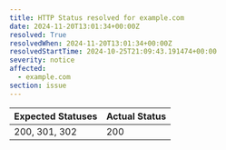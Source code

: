 ```yaml
---
title: HTTP Status resolved for example.com
date: 2024-11-20T13:01:34+00:00Z
resolved: True
resolvedWhen: 2024-11-20T13:01:34+00:00Z
resolvedStartTime: 2024-10-25T21:09:43.191474+00:00
severity: notice
affected:
  - example.com
section: issue
---
```


| Expected Statuses | Actual Status  |
|-------------------|----------------|
| 200, 301, 302 | 200 |
